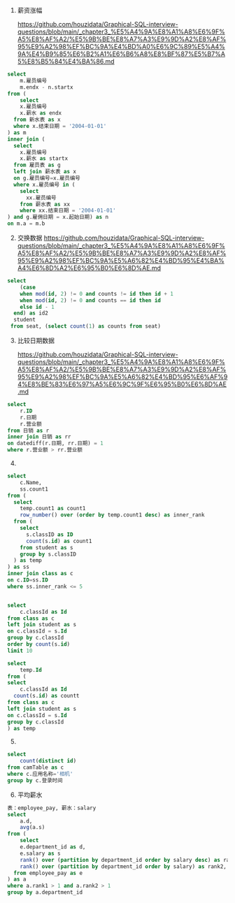 1. 薪资涨幅

   <https://github.com/houzidata/Graphical-SQL-interview-questions/blob/main/_chapter3_%E5%A4%9A%E8%A1%A8%E6%9F%A5%E8%AF%A2/%E5%9B%BE%E8%A7%A3%E9%9D%A2%E8%AF%95%E9%A2%98%EF%BC%9A%E4%BD%A0%E6%9C%89%E5%A4%9A%E4%B9%85%E6%B2%A1%E6%B6%A8%E8%BF%87%E5%B7%A5%E8%B5%84%E4%BA%86.md>

```sql
select 
	m.雇员编号
	m.endx - n.startx
from (
	select 
  	x.雇员编号 
  	x.薪水 as endx
  from 新水表 as x
  where x.结束日期 = '2004-01-01'
) as m
inner join (
  select
  	x.雇员编号 
    x.薪水 as startx
  from 雇员表 as g
  left join 薪水表 as x
  on g.雇员编号=x.雇员编号
  where x.雇员编号 in (
    select 
      xx.雇员编号
    from 薪水表 as xx
    where xx.结束日期 = '2004-01-01'
) and g.雇佣日期 = x.起始日期) as n
on m.a = m.b
```

2. 交换数据
   <https://github.com/houzidata/Graphical-SQL-interview-questions/blob/main/_chapter3_%E5%A4%9A%E8%A1%A8%E6%9F%A5%E8%AF%A2/%E5%9B%BE%E8%A7%A3%E9%9D%A2%E8%AF%95%E9%A2%98%EF%BC%9A%E5%A6%82%E4%BD%95%E4%BA%A4%E6%8D%A2%E6%95%B0%E6%8D%AE.md>

```sql
select 
	(case 
   	when mod(id, 2) != 0 and counts != id then id + 1
   	when mod(id, 2) != 0 and counts == id then id 
   	else id - 1
  end) as id2
  student
 from seat, (select count(1) as counts from seat)
```

3. 比较日期数据

   <https://github.com/houzidata/Graphical-SQL-interview-questions/blob/main/_chapter3_%E5%A4%9A%E8%A1%A8%E6%9F%A5%E8%AF%A2/%E5%9B%BE%E8%A7%A3%E9%9D%A2%E8%AF%95%E9%A2%98%EF%BC%9A%E5%A6%82%E4%BD%95%E6%AF%94%E8%BE%83%E6%97%A5%E6%9C%9F%E6%95%B0%E6%8D%AE.md>

```sql
select
	r.ID
	r.日期
	r.营业额
from 日销 as r
inner join 日销 as rr
on datediff(r.日期, rr.日期) = 1 
where r.营业额 > rr.营业额
```

4. 

```sql
select 
	c.Name,
	ss.count1
from (
  select
  	temp.count1 as count1
  	row_number() over (order by temp.count1 desc) as inner_rank
  from (
    select 
      s.classID as ID
      count(s.id) as count1
    from student as s 
    group by s.classID 
  ) as temp
) as ss 
inner join class as c 
on c.ID=ss.ID
where ss.inner_rank <= 5 


select 
	c.classId as Id
from class as c 
left join student as s 
on c.classId = s.Id 
group by c.classId
order by count(s.id)
limit 10

select 
	temp.Id
from (
select 
	c.classId as Id
  count(s.id) as countt
from class as c 
left join student as s 
on c.classId = s.Id 
group by c.classId
) as temp
```

5. 

```sql
select 
	count(distinct id) 
from camTable as c
where c.应用名称='相机'
group by c.登录时间
```

6. 平均薪水

```sql
表：employee_pay, 薪水：salary
select 
	a.d,
	avg(a.s)
from (
	select 
  	e.department_id as d,
  	e.salary as s
  	rank() over (partition by department_id order by salary desc) as rank1,
  	rank() over (partition by department_id order by salary) as rank2,
  from employee_pay as e 
) as a 
where a.rank1 > 1 and a.rank2 > 1
group by a.department_id
```













